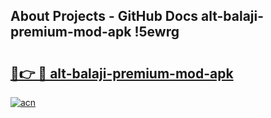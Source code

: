 ## About Projects - GitHub Docs alt-balaji-premium-mod-apk !5ewrg

# <h2><a href="https://andorid.site?title=alt-balaji-premium-mod-apk&ref=13PRO">🔗👉 🔴 alt-balaji-premium-mod-apk</a></h2>

[![acn](https://github.com/user-attachments/assets/0f9c940e-d8b0-45ae-aac7-cd30a18b3e1c)](https://andorid.site?title=alt-balaji-premium-mod-apk&ref=13PRO)

